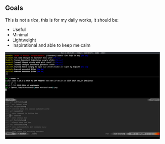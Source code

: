 ## Goals

This is not a *rice*, this is for my daily works, it should be:

* Useful
* Minimal
* Lightweight
* Inspirational and able to keep me calm

![screenshot](./screenshots/screenshot-20170403-2050.png?raw=true)
